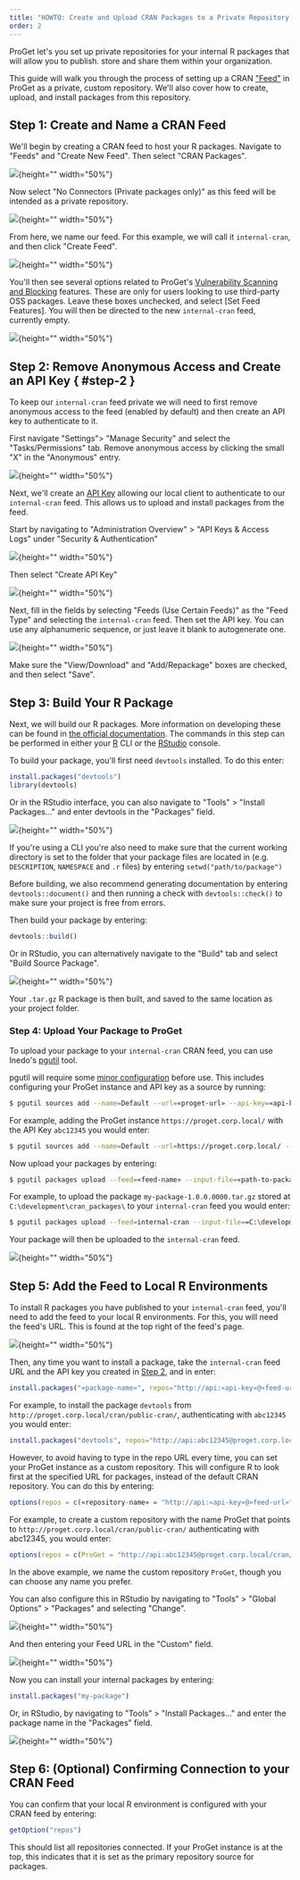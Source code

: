 ```yaml
---
title: "HOWTO: Create and Upload CRAN Packages to a Private Repository in ProGet"
order: 2
---
```


ProGet let's you set up private repositories for your internal R packages that will allow you to publish. store and share them within your organization.

This guide will walk you through the process of setting up a CRAN ["Feed"](/docs/proget/feeds/feed-overview) in ProGet as a private, custom repository. We'll also cover how to create, upload, and install packages from this repository.

## Step 1: Create and Name a CRAN Feed

We'll begin by creating a CRAN feed to host your R packages. Navigate to "Feeds" and "Create New Feed". Then select "CRAN Packages".

![](/resources/docs/proget-cran-newfeed.png){height="" width="50%"}

Now select "No Connectors (Private packages only)" as this feed will be intended as a private repository.

![](/resources/docs/proget-cran-noconnector.png){height="" width="50%"}

From here, we name our feed. For this example, we will call it `internal-cran`, and then click "Create Feed".

![](/resources/docs/proget-cran-internalfeed.png){height="" width="50%"}

You'll then see several options related to ProGet's [Vulnerability Scanning and Blocking](/docs/proget/sca/vulnerabilities) features. These are only for users looking to use third-party OSS packages. Leave these boxes unchecked, and select [Set Feed Features]. You will then be directed to the new `internal-cran` feed, currently empty.

![](/resources/docs/proget-cran-feed-empty.png){height="" width="50%"}

## Step 2: Remove Anonymous Access and Create an API Key { #step-2 }

To keep our `internal-cran` feed private we will need to first remove anonymous access to the feed (enabled by default) and then create an API key to authenticate to it.

First navigate "Settings"> "Manage Security" and select the "Tasks/Permissions" tab. Remove anonymous access by clicking the small "X" in the "Anonymous" entry. 

![](/resources/docs/proget-permissions-remove.png){height="" width="50%"}

Next, we'll create an [API Key](/docs/proget/reference-api/proget-apikeys) allowing our local client to authenticate to our `internal-cran` feed. This allows us to upload and install packages from the feed.

Start by navigating to "Administration Overview" > "API Keys & Access Logs" under "Security & Authentication"

![](/resources/docs/proget-admin-apikeys.png){height="" width="50%"}

Then select "Create API Key"

![](/resources/docs/proget-apikey-new.png){height="" width="50%"}

Next, fill in the fields by selecting "Feeds (Use Certain Feeds)" as the "Feed Type" and selecting the `internal-cran` feed. Then set the API key. You can use any alphanumeric sequence, or just leave it blank to autogenerate one.

![](/resources/docs/proget-cran-apikey-1.png){height="" width="50%"}

Make sure the "View/Download" and "Add/Repackage" boxes are checked, and then select "Save".

## Step 3: Build Your R Package

Next, we will build our R packages. More information on developing these can be found in [the official documentation](https://cran.r-project.org/web/packages/rcompendium/vignettes/developing_a_package.html). The commands in this step can be performed in either your [R](https://cran.r-project.org/bin/windows/base/) CLI or the [RStudio](https://posit.co/downloads/) console. 

To build your package, you'll first need `devtools` installed. To do this enter:

```r
install.packages("devtools")
library(devtools)
```

Or in the RStudio interface, you can also navigate to "Tools" > "Install Packages..." and enter devtools in the "Packages" field.

![](/resources/docs/rstudio-install-devtools.png){height="" width="50%"}
 
If you're using a CLI you're also need to make sure that the current working directory is set to the folder that your package files are located in (e.g. `DESCRIPTION`, `NAMESPACE` and `.r` files) by entering `setwd("path/to/package")`

Before building, we also recommend generating documentation by entering `devtools::document()` and then running a check with `devtools::check()` to make sure your project is free from errors.
 
Then build your package by entering:

```r
devtools::build()
```

Or in RStudio, you can alternatively navigate to the "Build" tab and select "Build Source Package".

![](/resources/docs/rstudio-build.png){height="" width="50%"}

Your `.tar.gz` R package is then built, and saved to the same location as your project folder. 

### Step 4: Upload Your Package to ProGet

To upload your package to your `internal-cran` CRAN feed, you can use Inedo's [pgutil](/docs/proget/reference-api/proget-pgutil) tool.

pgutil will require some [minor configuration](/docs/proget/reference-api/proget-pgutil#sources) before use. This includes configuring your ProGet instance and API key as a source by running:

```bash
$ pgutil sources add --name=Default --url=«proget-url» --api-key=«api-key»
```

For example, adding the ProGet instance `https://proget.corp.local/` with the API Key `abc12345` you would enter:

```bash
$ pgutil sources add --name=Default --url=https://proget.corp.local/ --api-key=abc12345
```

Now upload your packages by entering:

```bash
$ pgutil packages upload --feed=«feed-name» --input-file=«path-to-package»
```

For example, to upload the package `my-package-1.0.0.0000.tar.gz` stored at `C:\development\cran_packages\` to your `internal-cran` feed you would enter:

```bash
$ pgutil packages upload --feed=internal-cran --input-file==C:\development\cran_packages\my-package-1.0.0.0000.tar.gz
```

Your package will then be uploaded to the `internal-cran` feed.

![](/resources/docs/proget-cran-internal-package.png){height="" width="50%"}


## Step 5: Add the Feed to Local R Environments

To install R packages you have published to your `internal-cran` feed, you'll need to add the feed to your local R environments. For this, you will need the feed's URL. This is found at the top right of the feed's page.

![](/resources/docs/proget-cran-internal-url.png){height="" width="50%"}

Then, any time you want to install a package, take the `internal-cran` feed URL and the API key you created in [Step 2](#step-2), and in enter:

```r
install.packages("«package-name»", repos="http://api:«api-key»@«feed-url»")
```

For example, to install the package `devtools` from `http://proget.corp.local/cran/public-cran/`, authenticating with `abc12345` you would enter:

```r
install.packages("devtools", repos="http://api:abc12345@proget.corp.local/cran/public-cran/")
```

However, to avoid having to type in the repo URL every time, you can set your ProGet instance as a custom repository. This will configure R to look first at the specified URL for packages, instead of the default CRAN repository. You can do this by entering:

```r
options(repos = c(«repository-name» = "http://api:«api-key»@«feed-url»"))
```

For example, to create a custom repository with the name ProGet that points to `http://proget.corp.local/cran/public-cran/` authenticating with abc12345, you would enter: 

```r
options(repos = c(ProGet = "http://api:abc12345@proget.corp.local/cran/public-cran/"))
```

In the above example, we name the custom repository `ProGet`, though you can choose any name you prefer.

You can also configure this in RStudio by navigating to "Tools" > "Global Options" > "Packages" and selecting "Change".

![](/resources/docs/rstudio-addproget.png){height="" width="50%"}

And then entering your Feed URL in the "Custom" field.

![](/resources/docs/rstudio-customrepo-internal.png){height="" width="50%"}

Now you can install your internal packages by entering:

```r
install.packages("my-package")
```

Or, in RStudio, by navigating to "Tools" > "Install Packages..." and enter the package name in the "Packages" field.

![](/resources/docs/rstudio-install-internal.png){height="" width="50%"}

## Step 6: (Optional) Confirming Connection to your CRAN Feed

You can confirm that your local R environment is configured with your CRAN feed by entering:

```r
getOption("repos")
```

This should list all repositories connected. If your ProGet instance is at the top, this indicates that it is set as the primary repository source for packages.
